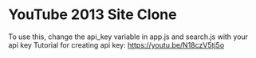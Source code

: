 # YouTube 2013 Site Clone
To use this, change the api_key variable in app.js and search.js with your api key
Tutorial for creating api key: https://youtu.be/N18czV5tj5o
